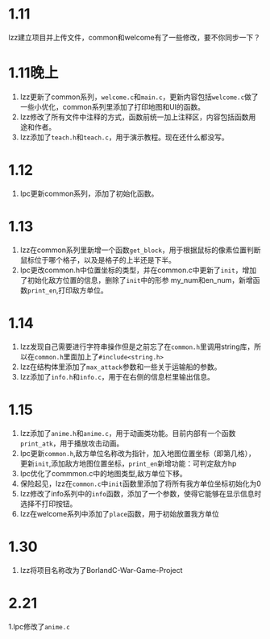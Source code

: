 # 1.11
lzz建立项目并上传文件，common和welcome有了一些修改，要不你同步一下？
# 1.11晚上
1. lzz更新了common系列，```welcome.c```和```main.c```，更新内容包括```welcome.c```做了一些小优化，common系列里添加了打印地图和UI的函数。
2. lzz修改了所有文件中注释的方式，函数前统一加上注释区，内容包括函数用途和作者。
3. lzz添加了```teach.h```和```teach.c```，用于演示教程。现在还什么都没写。
# 1.12
1. lpc更新common系列，添加了初始化函数。
# 1.13
1. lzz在common系列里新增一个函数```get_block```，用于根据鼠标的像素位置判断鼠标位于哪个格子，以及是格子的上半还是下半。
2. lpc更改common.h中位置坐标的类型，并在common.c中更新了```init```，增加了初始化敌方位置的信息，删除了```init```中的形参 my_num和en_num，新增函数```print_en```,打印敌方单位。
# 1.14
1. lzz发现自己需要进行字符串操作但是之前忘了在```common.h```里调用string库，所以在```common.h```里面加上了```#include<string.h>```
2. lzz在结构体里添加了```max_attack```参数和一些关于运输船的参数。
3. lzz添加了```info.h```和```info.c```，用于在右侧的信息栏里输出信息。
# 1.15
1. lzz添加了```anime.h```和```anime.c```，用于动画类功能。目前内部有一个函数```print_atk```，用于播放攻击动画。
2. lpc更新```common.h```,敌方单位名称改为指针，加入地图位置坐标（即第几格），更新```init```,添加敌方地图位置坐标，```print_en```新增功能：可判定敌方hp
3. lpc优化了commmon.c中的地图类型,敌方单位下移。
4. 保险起见，lzz在```common.c```中```init```函数里添加了将所有我方单位坐标初始化为0
5. lzz修改了info系列中的```info```函数，添加了一个参数，使得它能够在显示信息时选择不打印按钮。
6. lzz在welcome系列中添加了```place```函数，用于初始放置我方单位
# 1.30
1. lzz将项目名称改为了BorlandC-War-Game-Project
# 2.21
1.lpc修改了```anime.c```
